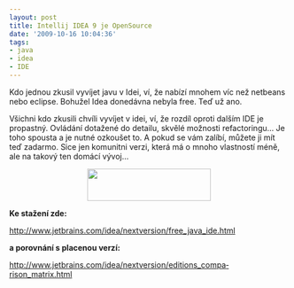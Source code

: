 ```yaml
---
layout: post
title: Intellij IDEA 9 je OpenSource
date: '2009-10-16 10:04:36'
tags:
- java
- idea
- IDE
---
```


Kdo jednou zkusil vyvíjet javu v Idei, ví, že nabízí mnohem víc
než netbeans nebo eclipse. Bohužel Idea donedávna nebyla free. Teď už
ano.


<p>Všichni kdo zkusili chvíli vyvíjet v idei, ví, že rozdíl oproti
dalším IDE je propastný. Ovládání dotažené do detailu, skvělé
možnosti refactoringu… Je toho spousta a je nutné ozkoušet to.
A pokud se vám zalíbí, můžete ji mít teď zadarmo. Sice jen komunitni
verzi, která má o mnoho vlastností méně, ale na takový ten domácí
vývoj…</p>

<div style="text-align:center"><img
src="/images/62.png" width="223" height="58" /></div>

<p><strong>Ke stažení zde:</strong></p>

<p><a
href="http://www.jetbrains.com/idea/nextversion/free_java_ide.html">http://www.jet­brains.com/ide­a/nextversion/fre­e_java_ide.html</a></p>

<p><strong>a porovnání s placenou verzí:</strong></p>

<p><a
href="http://www.jetbrains.com/idea/nextversion/editions_comparison_matrix.html">http://www.jet­brains.com/ide­a/nextversion/e­ditions_compa­rison_matrix.html</a></p>

